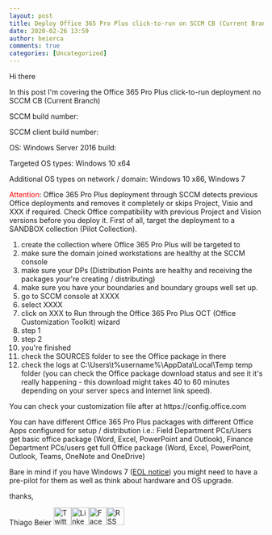 ```yaml
---
layout: post
title: Deploy Office 365 Pro Plus click-to-run on SCCM CB (Current Branch)
date: 2020-02-26 13:59
author: beierca
comments: true
categories: [Uncategorized]
---
```

Hi there

In this post I'm covering the Office 365 Pro Plus click-to-run deployment no SCCM CB (Current Branch)

SCCM build number:

SCCM client build number:

OS: Windows Server 2016 build:

Targeted OS types: Windows 10 x64

Additional OS types on network / domain: Windows 10 x86, Windows 7

<span style="color:#ff0000;">Attention</span>: Office 365 Pro Plus deployment through SCCM detects previous Office deployments and removes it completely or skips Project, Visio and XXX if required. Check Office compatibility with previous Project and Vision versions before you deploy it. First of all, target the deployment to a SANDBOX collection (Pilot Collection).
<ol>
	<li>create the collection where Office 365 Pro Plus will be targeted to</li>
	<li>make sure the domain joined workstations are healthy at the SCCM console</li>
	<li>make sure your DPs (Distribution Points are healthy and receiving the packages your're creating / distributing)</li>
	<li>make sure you have your boundaries and boundary groups well set up.</li>
	<li>go to SCCM console at XXXX</li>
	<li>select XXXX</li>
	<li>click on XXX to Run through the Office 365 Pro Plus OCT (Office Customization Toolkit) wizard</li>
	<li>step 1</li>
	<li>step 2</li>
	<li>you're finished</li>
	<li>check the SOURCES folder to see the Office package in there</li>
	<li>check the logs at C:\Users\t%username%\AppData\Local\Temp temp folder (you can check the Office package download status and see it it's really happening - this download might takes 40 to 60 minutes depending on your server specs and internet link speed).</li>
</ol>
You can check your customization file after at https://config.office.com

You can have different Office 365 Pro Plus packages with different Office Apps configured for setup / distribution i.e.: Field Department PCs/Users get basic office package (Word, Excel, PowerPoint and Outlook), Finance Department PCs/users get full Office package (Word, Excel, PowerPoint, Outlook, Teams, OneNote and OneDrive)

Bare in mind if you have Windows 7 (<a href="https://support.microsoft.com/en-ca/help/4057281/windows-7-support-ended-on-january-14-2020">EOL notice</a>) you might need to have a pre-pilot for them as well as think about hardware and OS upgrade.

thanks,

Thiago Beier
<a href="https://twitter.com/thiagobeier"><img title="Twitter" src="https://socialmediawidgets.files.wordpress.com/2014/03/twitter1.png" alt="Twitter" width="35" height="35" /></a><a href="https://www.linkedin.com/in/tbeier/"><img title="LinkedIn" src="https://socialmediawidgets.files.wordpress.com/2014/03/linkedin1.png" alt="LinkedIn" width="35" height="35" /></a><a href="https://www.facebook.com/TheBeier/"><img title="Facebook" src="https://socialmediawidgets.files.wordpress.com/2014/03/facebook1.png" alt="Facebook" width="35" height="35" /></a><a href="https://thiagobeier.wordpress.com/feed/"><img title="RSS" src="https://socialmediawidgets.files.wordpress.com/2014/03/rss1.png" alt="RSS" width="35" height="35" /></a>
